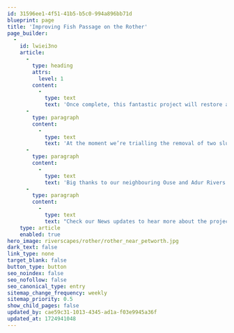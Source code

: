 ```yaml
---
id: 31596ee1-4f51-41b5-b5c0-994a896bb71d
blueprint: page
title: 'Improving Fish Passage on the Rother'
page_builder:
  -
    id: lwiei3no
    article:
      -
        type: heading
        attrs:
          level: 1
        content:
          -
            type: text
            text: 'Once complete, this fantastic project will restore a loop of the Rother, opening up 14km of the river for fish to move up and downstream.   '
      -
        type: paragraph
        content:
          -
            type: text
            text: 'At the moment we’re trialling the removal of two sluice gates in South Ambersham. The site is currently under monitoring to further understand river flows. This is the first step to restore fish passage. '
      -
        type: paragraph
        content:
          -
            type: text
            text: 'Big thanks to our neighbouring Ouse and Adur Rivers Trust who helped to instigate action, and to Cowdray Estate for supporting this project and being as enthusiastic about it as we are! '
      -
        type: paragraph
        content:
          -
            type: text
            text: "Check our News updates to hear more about the project as it progresses.\L\L"
    type: article
    enabled: true
hero_image: riverscapes/rother/rother_near_petworth.jpg
dark_text: false
link_type: none
target_blank: false
button_type: button
seo_noindex: false
seo_nofollow: false
seo_canonical_type: entry
sitemap_change_frequency: weekly
sitemap_priority: 0.5
show_child_pages: false
updated_by: cae59c31-1013-4345-ad1a-f03e9945a36f
updated_at: 1724941048
---
```

